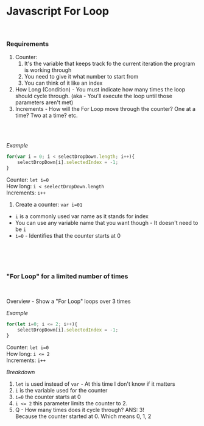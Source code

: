 # Javascript For Loop

<br>

### Requirements
1. Counter:
    1. It's the variable that keeps track fo the current iteration the program is working through
    1. You need to give it what number to start from
    1. You can think of it like an index
1. How Long (Condition) - You must indicate how many times the loop should cycle through. (aka - You'll execute the loop until those parameters aren't met)
1. Increments - How will the For Loop move through the counter? One at a time? Two at a time? etc.


<br><br>



*Example*
```js
for(var i = 0; i < selectDropDown.length; i++){
    selectDropDown[i].selectedIndex = -1;
}  
```

Counter: `let i=0`  
How long: `i < seelectDropDown.length`  
Increments: `i++`


1. Create a counter: `var i=01`
- `i` is a commonly used var name as it stands for index
- You can use any variable name that you want though - It doesn't need to be `i`
- `i=0` - Identifies that the counter starts at 0


<br><br><br>

### "For Loop" for a limited number of times

<br>

Overview - Show a "For Loop" loops over 3 times

*Example*
```js
for(let i=0; i <= 2; i++){
    selectDropDown[i].selectedIndex = -1;
} 
```

Counter: `let i=0`  
How long: `i <= 2`  
Increments: `i++`

*Breakdown*
1. `let` is used instead of `var` - At this time I don't know if it matters
1. `i` is the variable used for the counter
1. `i=0` the counter starts at 0
1. `i <= 2` this parameter limits the counter to 2. 
1. Q - How many times does it cycle through? ANS: 3! <br> Because the counter started at 0. Which means 0, 1, 2
